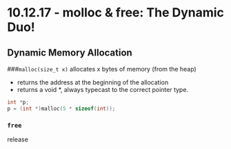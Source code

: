 # 10.12.17 - molloc & free: The Dynamic Duo!

## Dynamic Memory Allocation
###`malloc(size_t x)`
allocates x bytes of memory (from the heap)
- returns the address at the beginning of the allocation
- returns a void *, always typecast to the correct pointer type.
```c
int *p;
p = (int *)malloc(5 * sizeof(int));
```

### `free`
release